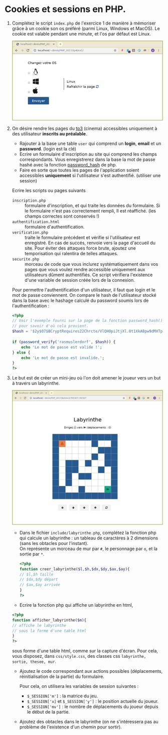 
#  Cookies et sessions en PHP.


1.  Complétez le script `index.php` de l'exercice 1 de manière à
    mémoriser grâce à un cookie son os préféré (parmi Linux, Windows et
    MacOS). Le cookie est valable pendant une minute, et l'os par
    défaut est Linux.

    ![](./img/cookie.png)


2.  On désire rendre les pages du [tp3](./tp3) (cinema) accessibles
    uniquement à des utilisateur **inscrits au préalable**.

    -  Rajouter à la base une table `user` qui comprend un **login**,
        **email** et un **password**. (login est la clé)
    -  Ecrire un formulaire d'inscription au site qui comprend les
        champs correspondants. Vous enregistrerez dans la base la mot de
        passe hashé avec la fonction
        [password\_hash](http://php.net/manual/fr/function.password-hash.php)
        de php.
    -  Faire en sorte que toutes les pages de l'application soient
        accessibles **uniquement** si l'utilisateur s'est authentifié.
        (utiliser une session)

    Ecrire les scripts ou pages suivants
    <dl>
	<dt><code>inscription.php</code></dt>
    <dd>formulaire d'inscription, et qui traite les données du formulaire.
    Si le formulaire n'est pas correctement rempli, Il est réaffiché.
    (les champs correctes sont conservés !)</dd>
    <dt><code>authentification.html</code></dt>
    <dd>formulaire d'authentification.</dd>
    <dt><code>verification.php</code></dt>
    <dd>traite le formulaire précédent et vérifie si l'utilisateur est
    enregistré. En cas de succés, renvoie vers la page d'accueil du
    site. Pour éviter des attaques force brute, ajoutez une
    temporisation qui ralentira de telles attaques.</dd>
    <dt><code>securite.php</code></dt>
    <dd>morceau de code que vous inclurez systématiquement dans vos pages
    que vous voulez rendre accessible uniquement aux utilisateurs dûment
    authentifiés. Ce script vérifiera l'existence d'une variable de
    session créée lors de la connexion.</dd>
    </dl>
    Pour permettre l'authentification d'un utilisateur, il faut que
    login et le mot de passe conviennent. On compare le hash de
    l'utilisateur stocké dans la base avec le hashage calculé du
    password soumis lors de l'authentification :  

	```php
	<?php
	// Voir l'exemple fourni sur la page de la fonction password_hash()
	// pour savoir d'où cela provient.
	$hash = '$2y$07$BCryptRequires22Chrcte/VlQH0piJtjXl.0t1XkA8pw9dMXTpOq';

	if (password_verify('rasmuslerdorf', $hash)) {
		echo 'Le mot de passe est valide !';
	} else {
		echo 'Le mot de passe est invalide.';
	}
	?>
	```

3.  Le but est de créer un mini-jeu où l'on doit amener le joueur vers
    un but à travers un labyrinthe.

    ![](./img/lab.png)

    - Dans le fichier `include/labyrinthe.php`, complétez la fonction
      php qui calcule un labyrinthe : un tableau de caractères à 2
      dimensions (sans les obtacles pour l'instant).  
      On représente un morceau de mur par `#`, le personnage par `o`, et la sortie par `*`.

      ```php
	  <?php
	  function creer_labyrinthe($l,$h,$dx,$dy,$ax,$ay){
	  // $l,$h taille
	  // $dx,$dy départ
	  // $ax,$ay arrivée
	  }
	  ?>
	  ```
    - Ecrire la fonction php qui affiche un labyrinthe en html,

     ```php
	 <?php
	 function afficher_labyrinthe($m){
	 // affiche le labyrinthe
	 // sous la forme d'une table html
	 }
	 ?>
	 ```

     sous forme d'une table html, comme sur la capture d'écran.
     Pour cela, vous disposez, dans `css/style.css`, des classes css `labyrinthe, sortie, thesee, mur`.

    - Ajoutez le code correspondant aux actions possibles
        (déplacements, réinitialisation de la partie) du formulaire.

      Pour cela, on utilisera les variables de session suivantes :

      - `$_SESSION['m']` : la matrice du jeu.
      - `$_SESSION['x]` et `$_SESSION['y']` : le position actuelle
            du joueur.
      - `$_SESSION['mv']` : le nombre de déplacements du joueur
           depuis le début de la partie.

    - Ajoutez des obtacles dans le labyrinthe (on ne s'intéressera
        pas au problème de l'existence d'un chemin pour sortir).

